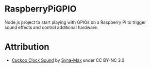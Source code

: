 # RaspberryPiGPIO
Node.js project to start playing with GPIOs on a Raspberry Pi to trigger sound effects and control additional hardware.

# Attribution
* [Cuckoo Clock Sound](https://www.freesound.org/people/Syna-Max/sounds/58813/) by [Syna-Max](https://www.freesound.org/people/Syna-Max/) under CC BY-NC 3.0